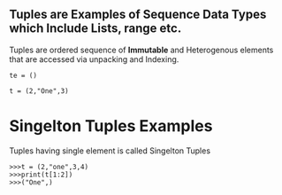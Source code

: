 ## Tuples are Examples of Sequence Data Types which Include Lists, range etc.

Tuples are ordered sequence of  **Immutable** and Heterogenous elements that are accessed via unpacking and Indexing.

```
te = ()

t = (2,"One",3)

```
# Singelton Tuples Examples

Tuples having single element is called Singelton Tuples

```
>>>t = (2,"one",3,4)
>>>print(t[1:2])
>>>("One",)
```
